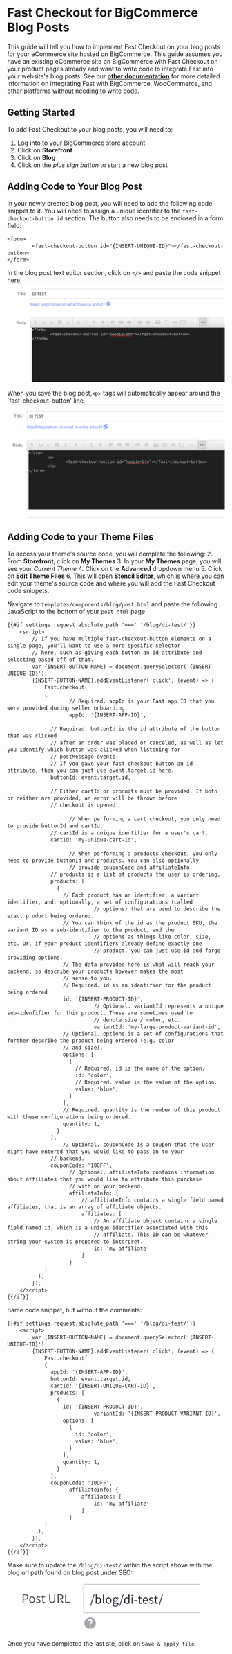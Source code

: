 # Fast Checkout for BigCommerce Blog Posts

This guide will tell you how to implement Fast Checkout on your blog posts for your eCommerce site hosted on
BigCommerce. This guide assumes you have an existing eCommerce site on BigCommerce with Fast Checkout on your product
pages already and want to write code to integrate Fast into your website's blog posts. See our
[**other documentation**](https://fast.co/docs) for more detailed information on integrating Fast with
BigCommerce, WooCommerce, and other platforms without needing to write code.


## Getting Started
To add Fast Checkout to your blog posts, you will need to:

1. Log into to your BigCommerce store account
2. Click on **Storefront**
3. Click on **Blog**
4. Click on the *plus sign button* to start a new blog post


## Adding Code to Your Blog Post
In your newly created blog post, you will need to add the following code snippet to it. You will need to assign a unique
identifier to the `fast-checkout-button id` section. The button also needs to be enclosed in a form field:

```
<form>
		<fast-checkout-button id="{INSERT-UNIQUE-ID}"></fast-checkout-button>
</form>
```
In the blog post text editor section, click on `</>` and paste the code snippet here:
![Blog post sample](images/bigcommerce/blog_post1.png)


When you save the blog post,`<p>` tags will automatically appear around the `fast-checkout-button' line.
![Blog post sample](images/bigcommerce/blog_post2.png)

## Adding Code to your Theme Files
To access your theme's source code, you will complete the following:
2. From **Storefront**, click on **My Themes**
3. In your **My Themes** page, you will see your *Current Theme*
4. Click on the **Advanced** dropdown menu
5. Click on **Edit Theme Files**
6. This will open **Stencil Editor**, which is where you can edit your theme's source code and where you will add the Fast Checkout code snippets.

Navigate to `templates/components/blog/post.html` and paste the following JavaScript to the bottom of your `post.html` page
```
{{#if settings.request.absolute_path '===' '/blog/di-test/'}}
    <script>
        // If you have multiple fast-checkout-button elements on a single page, you'll want to use a more specific selector
        // here, such as giving each button an id attribute and selecting based off of that.
        var {INSERT-BUTTON-NAME} = document.querySelector('{INSERT-UNIQUE-ID}');
        {INSERT-BUTTON-NAME}.addEventListener('click', (event) => {
            Fast.checkout(
            {
                    // Required. appId is your Fast app ID that you were provided during seller onboarding.
                    appId: '{INSERT-APP-ID}',

              // Required. buttonId is the id attribute of the button that was clicked
              // after an order was placed or canceled, as well as let you identify which button was clicked when listening for
              // postMessage events.
              // If you gave your fast-checkout-button an id attribute, then you can just use event.target.id here.
              buttonId: event.target.id,

              // Either cartId or products must be provided. If both or neither are provided, an error will be thrown before
              // checkout is opened.

                    // When performing a cart checkout, you only need to provide buttonId and cartId.
              // cartId is a unique identifier for a user's cart.
              cartId: 'my-unique-cart-id',

                    // When performing a products checkout, you only need to provide buttonId and products. You can also optionally
                    // provide couponCode and affiliateInfo
              // products is a list of products the user is ordering.
              products: [
                {
                  // Each product has an identifier, a variant identifier, and, optionally, a set of configurations (called
                            // options) that are used to describe the exact product being ordered.
                  // You can think of the id as the product SKU, the variant ID as a sub-identifier to the product, and the
                            // options as things like color, size, etc. Or, if your product identifiers already define exactly one
                            // product, you can just use id and forgo providing options.
                  // The data provided here is what will reach your backend, so describe your products however makes the most
                  // sense to you.
                  // Required. id is an identifier for the product being ordered
                  id: '{INSERT-PRODUCT-ID}',
                            // Optional. variantId represents a unique sub-idenfifier for this product. These are sometimes used to
                            // denote size / color, etc.
                            variantId: 'my-large-product-variant-id',
                  // Optional. options is a set of configurations that further describe the product being ordered (e.g. color
                  // and size).
                  options: [
                    {
                      // Required. id is the name of the option.
                      id: 'color',
                      // Required. value is the value of the option.
                      value: 'blue',
                    }
                  ],
                  // Required. quantity is the number of this product with these configurations being ordered.
                  quantity: 1,
                }
              ],
                  // Optional. couponCode is a coupon that the user might have entered that you would like to pass on to your
              // backend.
              couponCode: '10OFF',
                    // Optional. affiliateInfo contains information about affiliates that you would like to attribute this purchase
                    // with on your backend.
                    affiliateInfo: {
                        // affiliateInfo contains a single field named affiliates, that is an array of affiliate objects.
                        affiliates: [
                            // An affiliate object contains a single field named id, which is a unique identifier associated with this
                            // affiliate. This ID can be whatever string your system is prepared to interpret.
                            id: 'my-affiliate'
                        ]
                    }
            }
          );
        });
    </script>
{{/if}}
```
Same code snippet, but without the comments:
```
{{#if settings.request.absolute_path '===' '/blog/di-test/'}}
    <script>
        var {INSERT-BUTTON-NAME} = document.querySelector('{INSERT-UNIQUE-ID}');
        {INSERT-BUTTON-NAME}.addEventListener('click', (event) => {
            Fast.checkout(
            {
              appId: '{INSERT-APP-ID}',
              buttonId: event.target.id,
              cartId: '{INSERT-UNIQUE-CART-ID}',
              products: [
                {
                  id: '{INSERT-PRODUCT-ID}',
                            variantId: '{INSERT-PRODUCT-VARIANT-ID}',
                  options: [
                    {
                      id: 'color',
                      value: 'blue',
                    }
                  ],
                  quantity: 1,
                }
              ],
              couponCode: '10OFF',
                    affiliateInfo: {
                        affiliates: [
                            id: 'my-affiliate'
                        ]
                    }
            }
          );
        });
    </script>
{{/if}}
```

Make sure to update the `/blog/di-test/` within the script above with the blog url path found on blog post under SEO:
![Blog post sample](images/bigcommerce/blog_post_url.png)

Once you have completed the last ste, click on `Save & apply file`.
